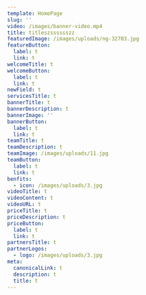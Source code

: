 ```yaml
---
template: HomePage
slug: ''
video: /images/banner-video.mp4
title: titleszsssssszz
featuredImage: /images/uploads/ng-32703.jpg
featureButton:
  label: t
  link: t
welcomeTitle: t
welcomeButton:
  label: t
  link: t
newField: t
servicesTitle: t
bannerTitle: t
bannerDescription: t
bannerImage: ''
bannerButton:
  label: t
  link: t
teamTitle: t
teamDescription: t
teamImage: /images/uploads/11.jpg
teamButton:
  label: t
  link: t
benfits:
  - icon: /images/uploads/3.jpg
videoTitle: t
videoContent: t
videoURL: t
priceTitle: t
priceDescription: t
priceButton:
  label: t
  link: t
partnersTitle: t
partnerLogos:
  - logo: /images/uploads/3.jpg
meta:
  canonicalLink: t
  description: t
  title: t
---
```


